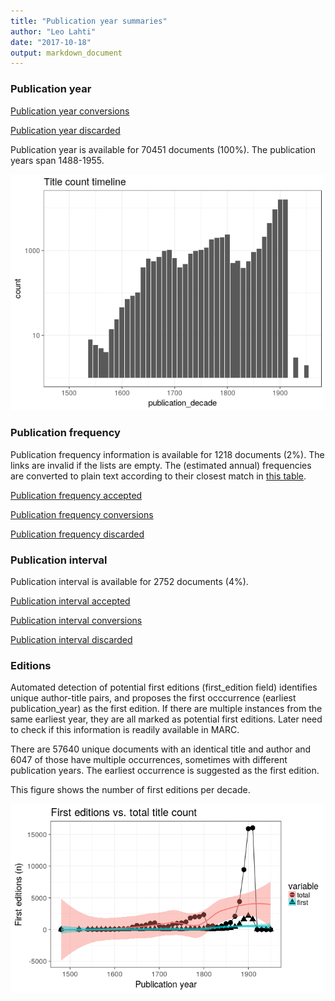 ```yaml
---
title: "Publication year summaries"
author: "Leo Lahti"
date: "2017-10-18"
output: markdown_document
---
```



### Publication year

[Publication year conversions](output.tables/publication_year_conversion.csv)

[Publication year discarded](output.tables/publication_year_discarded.csv)

Publication year is available for 70451 documents (100%). The publication years span 1488-1955.

![plot of chunk summarypublicationyear](figure/summarypublicationyear-1.png)

### Publication frequency

Publication frequency information is available for 1218 documents (2%). The links are invalid if the lists are empty. The (estimated annual) frequencies are converted to plain text according to their closest match in [this table](https://github.com/rOpenGov/bibliographica/blob/master/inst/extdata/frequency_conversions.csv).

[Publication frequency accepted](output.tables/publication_frequency_accepted.csv)

[Publication frequency conversions](output.tables/publication_frequency_conversion.csv)

[Publication frequency discarded](output.tables/publication_frequency_discarded.csv)


### Publication interval

Publication interval is available for 2752 documents (4%). 

[Publication interval accepted](output.tables/publication_interval_accepted.csv)

[Publication interval conversions](output.tables/publication_interval_conversion_nontrivial.csv)

[Publication interval discarded](output.tables/publication_interval_discarded.csv)


### Editions

Automated detection of potential first editions (first_edition field)
identifies unique author-title pairs, and proposes the first
occcurrence (earliest publication_year) as the first edition. If there
are multiple instances from the same earliest year, they are all
marked as potential first editions. Later need to check if this
information is readily available in MARC.

There are 57640 unique
documents with an identical title and author and
6047
of those have multiple occurrences, sometimes with different publication
years.  The earliest occurrence is suggested as the first edition.

This figure shows the number of first editions per decade.

![plot of chunk firsteditions](figure/firsteditions-1.png)


